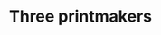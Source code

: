 ---
title: Three printmakers
description_markdown:
homepage_description_markdown:
_gallery_date:
frontpage: false
permalink: /beyond-port-meadow/
display_title: false
archive: false
main_image_path: /uploads/icecream-van-smaller-1.jpg
images:
  - image_path: /uploads/lonsdalerd-smaller.jpg
    image_title:
    image_description:
  - image_path: /uploads/threefolkmusicains-smaller.jpg
    image_title: Three Musicians
    image_description:
  - image_path: /uploads/swanagejazzstorm.jpg
    image_title: Summer jazz storm
    image_description:
  - image_path: /uploads/yorkpen.jpg
    image_title: Yorke Peninsula
    image_description:
  - image_path: /uploads/stormatavebury.jpg
    image_title: Stones
    image_description:
  - image_path: /uploads/cutteslowe-roundabout-crp1-1.jpg
    image_title: Cutteslowe Roundabout
    image_description:
  - image_path: /uploads/bridge1.JPG
    image_title:
    image_description:
_options:
  image_path:
    width: 1200
    height: 1200
    resize_style: contain
    mime_type: image/jpeg
    correct_orientation: true
  main_image_path:
    width: 1200
    height: 800
    resize_style: contain
    mime_type: image/jpeg
    correct_orientation: true
_comments:
  title: Gallery title
  permalink: Be careful editing this
  main_image_path: Image used to represent your gallery
  images: Add and edit your gallery images here
  image_description: Might only be shown in the close up of an image
  archive: Not used yet!
  frontpage: Show this gallery on the homepage
  homepage_description_markdown: Text used on homepage if shown
---